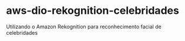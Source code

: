 # aws-dio-rekognition-celebridades
Utilizando o Amazon Rekognition para reconhecimento facial de celebridades
